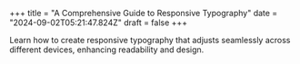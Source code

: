 +++
title = "A Comprehensive Guide to Responsive Typography"
date = "2024-09-02T05:21:47.824Z"
draft = false
+++

  Learn how to create responsive typography that adjusts seamlessly across different devices, enhancing readability and design.
        